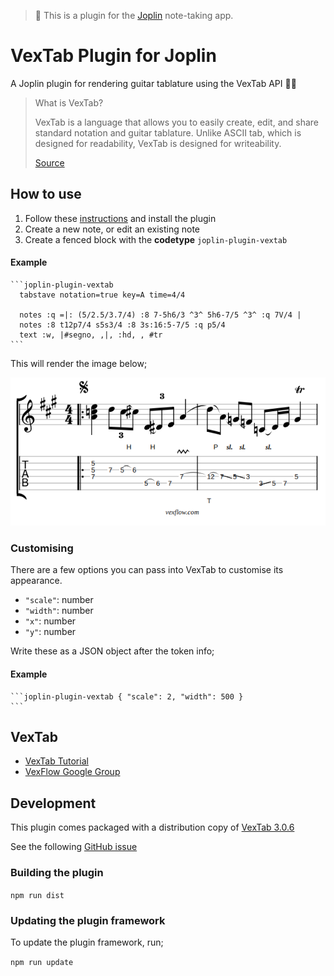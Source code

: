 > 📣 This is a plugin for the [Joplin](https://joplinapp.org/) note-taking app.

# VexTab Plugin for Joplin

A Joplin plugin for rendering guitar tablature using the VexTab API 🎼🎸

> What is VexTab?
> 
> VexTab is a language that allows you to easily create, edit, and share standard notation and guitar tablature. Unlike ASCII tab, which is designed for readability, VexTab is designed for writeability.
>
> [Source](http://vexflow.com/vextab/tutorial.html)

## How to use

1. Follow these [instructions](https://joplinapp.org/plugins/) and install the plugin
2. Create a new note, or edit an existing note
3. Create a fenced block with the **codetype** `joplin-plugin-vextab`

#### Example

    ```joplin-plugin-vextab
      tabstave notation=true key=A time=4/4
    
      notes :q =|: (5/2.5/3.7/4) :8 7-5h6/3 ^3^ 5h6-7/5 ^3^ :q 7V/4 |
      notes :8 t12p7/4 s5s3/4 :8 3s:16:5-7/5 :q p5/4
      text :w, |#segno, ,|, :hd, , #tr
    ```

This will render the image below;

![VexFlow](/docs/vexflow-sample.png)

### Customising

There are a few options you can pass into VexTab to customise its appearance.

- `"scale"`: number
- `"width"`: number
- `"x"`: number
- `"y"`: number

Write these as a JSON object after the token info;

#### Example

    ```joplin-plugin-vextab { "scale": 2, "width": 500 }
    ```

## VexTab

- [VexTab Tutorial](http://vexflow.com/vextab/tutorial.html)
- [VexFlow Google Group](https://groups.google.com/g/vexflow)

## Development

This plugin comes packaged with a distribution copy of [VexTab 3.0.6](https://github.com/0xfe/vextab)

See the following [GitHub issue](https://github.com/0xfe/vextab/issues/106)

### Building the plugin

`npm run dist`

### Updating the plugin framework

To update the plugin framework, run;

`npm run update`
